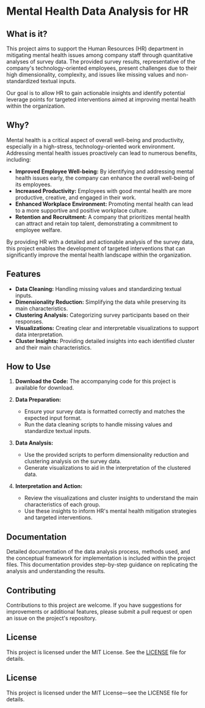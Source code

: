 # Mental Health Data Analysis for HR

## What is it?

This project aims to support the Human Resources (HR) department in mitigating mental health issues among company staff 
through quantitative analyses of survey data. The provided survey results, representative of the company's 
technology-oriented employees, present challenges due to their high dimensionality, complexity, and issues like missing 
values and non-standardized textual inputs.

Our goal is to allow HR to gain actionable insights and identify potential leverage points for targeted interventions 
aimed at improving mental health within the organization.

## Why?

Mental health is a critical aspect of overall well-being and productivity, especially in a high-stress, 
technology-oriented work environment. Addressing mental health issues proactively can lead to numerous benefits, 
including:

- **Improved Employee Well-being:** By identifying and addressing mental health issues early, the company can enhance the overall well-being of its employees.
- **Increased Productivity:** Employees with good mental health are more productive, creative, and engaged in their work.
- **Enhanced Workplace Environment:** Promoting mental health can lead to a more supportive and positive workplace culture.
- **Retention and Recruitment:** A company that prioritizes mental health can attract and retain top talent, demonstrating a commitment to employee welfare.

By providing HR with a detailed and actionable analysis of the survey data, this project enables the development of
targeted interventions that can significantly improve the mental health landscape within the organization.

## Features

- **Data Cleaning:** Handling missing values and standardizing textual inputs.
- **Dimensionality Reduction:** Simplifying the data while preserving its main characteristics.
- **Clustering Analysis:** Categorizing survey participants based on their responses.
- **Visualizations:** Creating clear and interpretable visualizations to support data interpretation.
- **Cluster Insights:** Providing detailed insights into each identified cluster and their main characteristics.

## How to Use

1. **Download the Code:**
   The accompanying code for this project is available for download.

2. **Data Preparation:**
    - Ensure your survey data is formatted correctly and matches the expected input format.
    - Run the data cleaning scripts to handle missing values and standardize textual inputs.

3. **Data Analysis:**
    - Use the provided scripts to perform dimensionality reduction and clustering analysis on the survey data.
    - Generate visualizations to aid in the interpretation of the clustered data.

4. **Interpretation and Action:**
    - Review the visualizations and cluster insights to understand the main characteristics of each group.
    - Use these insights to inform HR's mental health mitigation strategies and targeted interventions.

## Documentation

Detailed documentation of the data analysis process, methods used, and the conceptual framework for implementation is 
included within the project files. This documentation provides step-by-step guidance on replicating the analysis and 
understanding the results.

## Contributing

Contributions to this project are welcome. If you have suggestions for improvements or additional features, please 
submit a pull request or open an issue on the project's repository.

## License

This project is licensed under the MIT License. See the [LICENSE](LICENSE) file for details.


## License

This project is licensed under the MIT License—see the LICENSE file for details.
